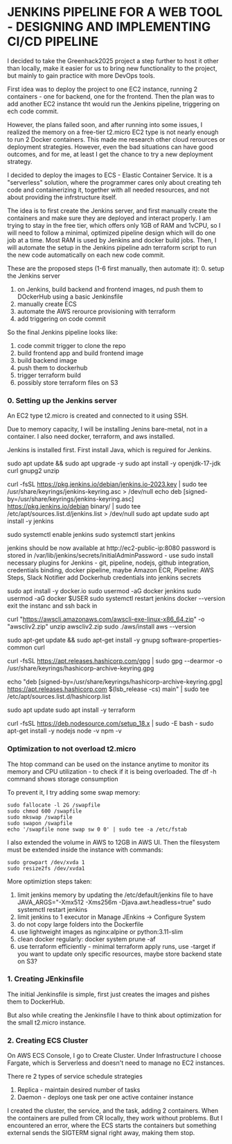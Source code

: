 # JENKINS PIPELINE FOR A WEB TOOL - DESIGNING AND IMPLEMENTING CI/CD PIPELINE

I decided to take the Greenhack2025 project a step further to host it other than locally, make it easier for us to bring new functionality to the project, but mainly to gain practice with more DevOps tools. 

First idea was to deploy the project to one EC2 instance, running 2 containers - one for backend, one for the frontend. Then the plan was to add another EC2 instance tht would run the Jenkins pipeline, triggering on ech code commit. 

However, the plans failed soon, and after running into some issues, I realized the memory on a free-tier t2.micro EC2 type is not nearly enough to run 2 Docker containers. This made me research other cloud rerources or deployment strategies. However, even the bad situations can have good outcomes, and for me, at least I get the chance to try a new deployment strategy. 

I decided to deploy the images to ECS - Elastic Container Service. It is a "serverless" solution, where the programmer cares only about creating teh code and containerizing it, together with all needed resources, and not about providing the infrstructure itself. 

The idea is to first create the Jenkins server, and first manually create the containers and make sure they are deployed and interact properly. I am trying to stay in the free tier, which offers only 1GB of RAM and 1vCPU, so I will need to follow a minimal, optimized pipeline design which will do one job at a time. Most RAM is used by Jenkins and docker build jobs.
Then, I will automate the setup in the Jenkins pipeline adn terraform script to run the new code automatically on each new code commit. 

These are the proposed steps (1-6 first manually, then automate it): 
0. setup the Jenkins server 
1. on Jenkins, build backend and frontend images, nd push them to DOckerHub using a basic Jenkinsfile
2. manually create ECS 
3. automate the AWS rerource provisioning with terraform
4. add triggering on code commit

So the final Jenkins pipeline looks like:
1. code commit trigger to clone the repo
2. build frontend app and build frontend image 
3. build backend image 
4. push them to dockerhub
5. trigger terraform build
6. possibly store terraform files on S3

### 0. Setting up the Jenkins server

An EC2 type t2.micro is created and connected to it using SSH. 

Due to memory capacity, I will be installing Jenins bare-metal, not in a container. I also need docker, terraform, and aws installed.

Jenkins is installed first. First install Java, which is reguired for Jenkins. 

sudo apt update && sudo apt upgrade -y
sudo apt install -y openjdk-17-jdk curl gnupg2 unzip
<!-- verify java version java -version -->
<!-- adding Jenkins Repository and installing Jenkins -->
curl -fsSL https://pkg.jenkins.io/debian/jenkins.io-2023.key | sudo tee \
  /usr/share/keyrings/jenkins-keyring.asc > /dev/null
echo deb [signed-by=/usr/share/keyrings/jenkins-keyring.asc] \
  https://pkg.jenkins.io/debian binary/ | sudo tee \
  /etc/apt/sources.list.d/jenkins.list > /dev/null
sudo apt update
sudo apt install -y jenkins
<!-- Start Jenkins and enable it on boot: -->
sudo systemctl enable jenkins
sudo systemctl start jenkins

<!-- finish jenkins setup in browser -->
jenkins should be now available at http://ec2-public-ip:8080
password is stored in /var/lib/jenkins/secrets/initialAdminPassword - use sudo
install necessary plugins for Jenkins - git, pipeline, nodejs, github integration, credentials binding, docker pipeline, maybe Amazon ECR, Pipeline: AWS Steps, Slack Notifier
add Dockerhub credentials into jenkins secrets 

<!-- install Docker -->
sudo apt install -y docker.io
sudo usermod -aG docker jenkins
sudo usermod -aG docker $USER
sudo systemctl restart jenkins
docker --version
exit the instanc and ssh back in

<!-- install aws cli -->
curl "https://awscli.amazonaws.com/awscli-exe-linux-x86_64.zip" -o "awscliv2.zip"
unzip awscliv2.zip
sudo ./aws/install
aws --version

<!-- install terraform -->
sudo apt-get update && sudo apt-get install -y gnupg software-properties-common curl

curl -fsSL https://apt.releases.hashicorp.com/gpg | sudo gpg --dearmor -o /usr/share/keyrings/hashicorp-archive-keyring.gpg

echo "deb [signed-by=/usr/share/keyrings/hashicorp-archive-keyring.gpg] https://apt.releases.hashicorp.com $(lsb_release -cs) main" | sudo tee /etc/apt/sources.list.d/hashicorp.list

sudo apt update
sudo apt install -y terraform

<!-- install npm -->
curl -fsSL https://deb.nodesource.com/setup_18.x | sudo -E bash -
sudo apt-get install -y nodejs
node -v
npm -v

### Optimization to not overload t2.micro

The htop command can be used on the instance anytime to monitor its memory and CPU utilization - to check if it is being overloaded.
The df -h command shows storage consumption

To prevent it, I try adding some swap memory:
```
sudo fallocate -l 2G /swapfile
sudo chmod 600 /swapfile
sudo mkswap /swapfile
sudo swapon /swapfile
echo '/swapfile none swap sw 0 0' | sudo tee -a /etc/fstab
```

I also extended the volume in AWS to 12GB in AWS UI. Then the filesystem must be extended inside the instance with commands:
```
sudo growpart /dev/xvda 1
sudo resize2fs /dev/xvda1
```

More optimiztion steps taken: 
1. limit jenkins memory by updating the /etc/default/jenkins file to have JAVA_ARGS="-Xmx512 -Xms256m -Djava.awt.headless=true"
sudo systemctl restart jenkins
2. limit jenkins to 1 executor in Manage JEnkins -> Configure System
3. do not copy large folders into the Dockerfile
4. use lightweight images as nginx:alpine or python:3.11-slim
5. clean docker regularly: docker system prune -af
6. use terraform efficiently - minimal terraform apply runs, use -target if you want to update only specific resources, maybe store backend state on S3? 

### 1. Creating JEnkinsfile

The initial Jenkinsfile is simple, first just creates the images and pishes them to DockerHub. 

But also while creating the Jenkinsfile I have to think about optimization for the small t2.micro instance. 

### 2. Creating ECS Cluster

On AWS ECS Console, I go to Create Cluster. Under Infrastructure I choose Fargate, which is Serverless and doesn't need to manage no EC2 instances. 

There re 2 types of service schedule strategies
1. Replica - maintain desired number of tasks
2. Daemon - deploys one task per one active container instance 

I created the cluster, the service, and the task, adding 2 containers. When the containers are pulled from CR locally, they work without problems. But I encountered an error, where the ECS starts the containers but something external sends the SIGTERM signal right away, making them stop. 



<!-- this setup was for one ec2 without jenkins - but it was too small to host 2 containers
# SETUP FOR THE EC2 INSTANCE - user data script

sudo apt update
sudo apt install -y ca-certificates curl gnupg lsb-release

### add officila docker key
sudo mkdir -p /etc/apt/keyrings
curl -fsSL https://download.docker.com/linux/ubuntu/gpg | \
  sudo gpg --dearmor -o /etc/apt/keyrings/docker.gpg

### add docker's apt repository
echo "deb [arch=$(dpkg --print-architecture) signed-by=/etc/apt/keyrings/docker.gpg] https://download.docker.com/linux/ubuntu $(lsb_release-cs) stable" | sudo tee /etc/apt/sources.list.d/docker.list > /dev/null

### update package list and install docker 
sudo apt update
sudo apt install -y docker-ce docker-ce-cli containerd.io docker-buildx-plugin docker-compose-plugin

### run docker without sudo
sudo usermod -aG docker $USER
newgrp docker

# Start Docker now - containers will not run unless manually started
sudo systemctl start docker

# Enable Docker to start on boot - so docker will automatically start when instance boots, so we do not have to start it manually
sudo systemctl enable docker

### install git and docker compose
sudo apt install -y git
sudo apt install docker-compose-plugin
docker compose up -d

### pull the code initially
git clone https://github.com/mifavoyke/GreenHack.git app

# FRONTEND 
cd greenhack/app/frontend

### build the frontend after change
# docker build -t my-frontend .

### !!! variables are stored in local .env file and inject environment variables at build time via --build-arg

set -a
source .env
set +a

export $(cat .env | xargs) && docker build  \
--build-arg REACT_APP_API_URL=$REACT_APP_API_URL \
--build-arg REACT_APP_OPENSTREETMAP_URL=$REACT_APP_OPENSTREETMAP_URL \
--build-arg REACT_APP_ZABAGED_220V=$REACT_APP_ZABAGED_220V \
--build-arg REACT_APP_ZABAGED_400V=$REACT_APP_ZABAGED_400V \
-t my-frontend .

### run the container 
docker run -d -p 80:80 --name frontend my-frontend

# BACKEND
cd greenhack/app/backend

##### do not need to use .venv inside a Docker container - Docker isolates everything inside the container so we are already using a clean Python environment via the base image (e.g., python:3.10-slim) so .venv would be redundant

### build the backend after change
docker build -t my-backend .

### run the container 
docker run -d -p 5000:5000 --name backend my-backend

### WHAT HAPPENS: cannot copy the corine db into docker as it is too big  -->




